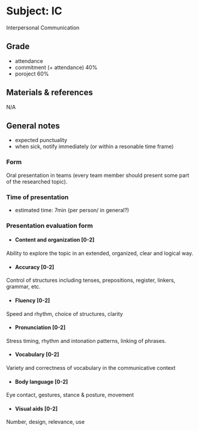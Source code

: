 # Subject: IC
Interpersonal Communication
## Grade
  - attendance
  - commitment (+ attendance) 40%
  - poroject 60%
## Materials & references
N/A
## General notes
  - expected punctuality
  - when sick, notify immediately (or within a resonable time frame)
### Form
Oral presentation in teams (every team member should present some part of the researched topic).
### Time of presentation
 - estimated time: 7min (per person/ in general?)
### Presentation evaluation form
- #### Content and organization [0-2]
Ability to explore the topic in an extended, organized, clear and logical way. 
- #### Accuracy [0-2]
Control of structures including tenses, prepositions, register, linkers, grammar, etc.	
- #### Fluency [0-2]
Speed and rhythm, choice of structures, clarity
- #### Pronunciation [0-2]
Stress timing, rhythm and intonation patterns, linking of phrases.	
- #### Vocabulary [0-2]
Variety and correctness of vocabulary in the communicative context	
- #### Body language [0-2]
Eye contact, gestures, stance & posture, movement
- #### Visual aids [0-2]
Number, design, relevance, use

